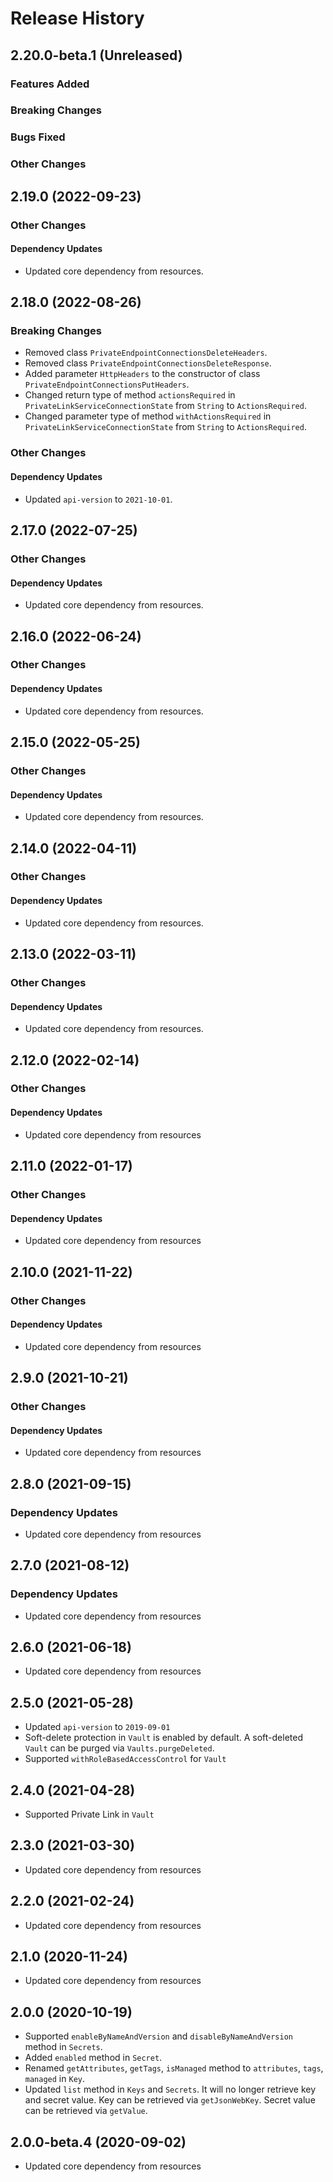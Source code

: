 # Release History

## 2.20.0-beta.1 (Unreleased)

### Features Added

### Breaking Changes

### Bugs Fixed

### Other Changes

## 2.19.0 (2022-09-23)

### Other Changes

#### Dependency Updates

- Updated core dependency from resources.

## 2.18.0 (2022-08-26)

### Breaking Changes

- Removed class `PrivateEndpointConnectionsDeleteHeaders`.
- Removed class `PrivateEndpointConnectionsDeleteResponse`.
- Added parameter `HttpHeaders` to the constructor of class `PrivateEndpointConnectionsPutHeaders`.
- Changed return type of method `actionsRequired` in `PrivateLinkServiceConnectionState` from `String` to `ActionsRequired`.
- Changed parameter type of method `withActionsRequired` in `PrivateLinkServiceConnectionState` from `String` to `ActionsRequired`.

### Other Changes

#### Dependency Updates

- Updated `api-version` to `2021-10-01`.

## 2.17.0 (2022-07-25)

### Other Changes

#### Dependency Updates

- Updated core dependency from resources.

## 2.16.0 (2022-06-24)

### Other Changes

#### Dependency Updates

- Updated core dependency from resources.

## 2.15.0 (2022-05-25)

### Other Changes

#### Dependency Updates

- Updated core dependency from resources.

## 2.14.0 (2022-04-11)

### Other Changes

#### Dependency Updates

- Updated core dependency from resources.

## 2.13.0 (2022-03-11)

### Other Changes

#### Dependency Updates

- Updated core dependency from resources.

## 2.12.0 (2022-02-14)

### Other Changes

#### Dependency Updates

- Updated core dependency from resources

## 2.11.0 (2022-01-17)

### Other Changes

#### Dependency Updates

- Updated core dependency from resources

## 2.10.0 (2021-11-22)

### Other Changes

#### Dependency Updates

- Updated core dependency from resources

## 2.9.0 (2021-10-21)

### Other Changes

#### Dependency Updates

- Updated core dependency from resources

## 2.8.0 (2021-09-15)

### Dependency Updates

- Updated core dependency from resources

## 2.7.0 (2021-08-12)

### Dependency Updates

- Updated core dependency from resources

## 2.6.0 (2021-06-18)

- Updated core dependency from resources

## 2.5.0 (2021-05-28)
- Updated `api-version` to `2019-09-01`
- Soft-delete protection in `Vault` is enabled by default. A soft-deleted `Vault` can be purged via `Vaults.purgeDeleted`.
- Supported `withRoleBasedAccessControl` for `Vault`

## 2.4.0 (2021-04-28)

- Supported Private Link in `Vault`

## 2.3.0 (2021-03-30)

- Updated core dependency from resources

## 2.2.0 (2021-02-24)

- Updated core dependency from resources

## 2.1.0 (2020-11-24)

- Updated core dependency from resources

## 2.0.0 (2020-10-19)

- Supported `enableByNameAndVersion` and `disableByNameAndVersion` method in `Secrets`.
- Added `enabled` method in `Secret`.
- Renamed `getAttributes`, `getTags`, `isManaged` method to `attributes`, `tags`, `managed` in `Key`.
- Updated `list` method in `Keys` and `Secrets`. It will no longer retrieve key and secret value. Key can be retrieved via `getJsonWebKey`. Secret value can be retrieved via `getValue`.

## 2.0.0-beta.4 (2020-09-02)

- Updated core dependency from resources
